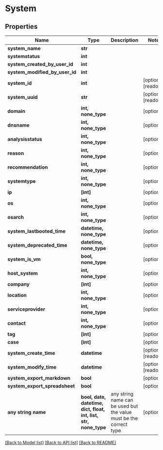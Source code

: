 # System


## Properties
Name | Type | Description | Notes
------------ | ------------- | ------------- | -------------
**system_name** | **str** |  | 
**systemstatus** | **int** |  | 
**system_created_by_user_id** | **int** |  | 
**system_modified_by_user_id** | **int** |  | 
**system_id** | **int** |  | [optional] [readonly] 
**system_uuid** | **str** |  | [optional] [readonly] 
**domain** | **int, none_type** |  | [optional] 
**dnsname** | **int, none_type** |  | [optional] 
**analysisstatus** | **int, none_type** |  | [optional] 
**reason** | **int, none_type** |  | [optional] 
**recommendation** | **int, none_type** |  | [optional] 
**systemtype** | **int, none_type** |  | [optional] 
**ip** | **[int]** |  | [optional] 
**os** | **int, none_type** |  | [optional] 
**osarch** | **int, none_type** |  | [optional] 
**system_lastbooted_time** | **datetime, none_type** |  | [optional] 
**system_deprecated_time** | **datetime, none_type** |  | [optional] 
**system_is_vm** | **bool, none_type** |  | [optional] 
**host_system** | **int, none_type** |  | [optional] 
**company** | **[int]** |  | [optional] 
**location** | **int, none_type** |  | [optional] 
**serviceprovider** | **int, none_type** |  | [optional] 
**contact** | **int, none_type** |  | [optional] 
**tag** | **[int]** |  | [optional] 
**case** | **[int]** |  | [optional] 
**system_create_time** | **datetime** |  | [optional] [readonly] 
**system_modify_time** | **datetime** |  | [optional] [readonly] 
**system_export_markdown** | **bool** |  | [optional] 
**system_export_spreadsheet** | **bool** |  | [optional] 
**any string name** | **bool, date, datetime, dict, float, int, list, str, none_type** | any string name can be used but the value must be the correct type | [optional]

[[Back to Model list]](../README.md#documentation-for-models) [[Back to API list]](../README.md#documentation-for-api-endpoints) [[Back to README]](../README.md)


